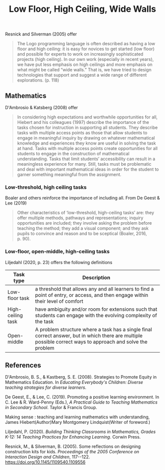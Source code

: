 ﻿---
backlinks:
- title: Exploring australian curriculum
  url: /memex/sense/Python/exploring-australian-curriculum.html
- title: Differentiation
  url: /memex/sense/Teaching/differentiation.html
- title: My Teaching Philosophy
  url: /memex/sense/Teaching/my-teaching-philosophy.html
- title: Checks for pedagogy
  url: /memex/sense/Teaching/Mathematics/checks-for-pedagogy.html
- title: My approach to teaching mathematics
  url: /memex/sense/Teaching/Mathematics/my-approach-to-teaching-mathematics.html
- title: SMILE
  url: /memex/sense/Teaching/Mathematics/smile.html
- title: Mathematical mindsets
  url: /memex/sense/Teaching/Mathematics/mathematical-mindsets.html
- title: Crackers
  url: /memex/sense/Teaching/Mathematics/crackers.html
- title: ALIVE
  url: /memex/sense/Teaching/Mathematics/alive.html
- title: Mathematical thinking tasks
  url: /memex/sense/Teaching/Mathematics/mathematical-thinking-tasks.html
- title: 'MATH081C Unit 1, Lesson 1: 2024'
  url: /memex/sense/Teaching/Implementation/2024/MAT081C/mat081c-2024-u1l1.html
title: Low Floor, High Ceiling, Wide Walls
---
Resnick and Silverman (2005) offer

> The Logo programming language is often described as having a low floor and high ceiling: it is easy for novices to get started (low floor) and possible for experts to work on increasingly sophisticated projects (high ceiling). In our own work (especially in recent years), we have put less emphasis on high ceilings and more emphasis on what might be called “wide walls.” That is, we have tried to design technologies that support and suggest a wide range of different explorations. (p. 118)


## Mathematics

D'Ambrosio & Katsberg (2008) offer

> In considering high expectations and worthwhile opportunities for all, Hiebert and his colleagues (1997) describe the importance of the tasks chosen for instruction in supporting all students. They describe tasks with multiple access points as those that allow students to engage in meaningful inquiry by drawing on whatever mathematical knowledge and experiences they know are useful in solving the task at hand. Tasks with multiple access points create opportunities for all students to engage in the construction of mathematical understanding. Tasks that limit students’ accessibility can result in a meaningless experience for many. Still, tasks must be problematic and deal with important mathematical ideas in order for the student to garner something meaningful from the assignment.

### Low-threshold, high ceiling tasks

Boaler and others reinforce the importance of including all. From De Geest & Lee (2019)

> Other characteristics of ‘low-threshold, high-ceiling tasks’ are: they offer multiple methods, pathways and representations; inquiry opportunities are included; they involve asking the problem before teaching the method; they add a visual component; and they ask pupils to convince and reason and to be sceptical (Boaler, 2016, p. 90).

### Low-floor, open-middle, high-ceiling tasks

Liljedahl (2020, p. 23) offers the following definitions 

| Task type | Description |
| --- | --- |
| Low-floor task | a threshold that allows any and all learners to find a point of entry, or access, and then engage within their level of comfort  |
| High-ceiling task | have ambiguity and/or room for extensions such that students can engage with the evolving complexity of the task |
| Open-middle | A problem structure where a task has a single final correct answer, but in which there are multiple possible correct ways to approach and solve the problem |


## References

D'Ambrosio, B. S., & Kastberg, S. E. (2008). Strategies to Promote Equity in Mathematics Education. In *Educating Everybody's Children: Diverse teaching strategies for diverse learners*.

De Geest, E., & Lee, C. (2019). Promoting a positive learning environment. In C. Lee & R. Ward-Penny (Eds.), *A Practical Guide to Teaching Mathematics in Secondary School*. Taylor & Francis Group.

Making sense : teaching and learning mathematics with understanding, James Hiebert(Author)Mary Montgomery Lindquist(Writer of foreword.)

Liljedahl, P. (2020). *Building Thinking Classrooms in Mathematics, Grades K-12: 14 Teaching Practices for Enhancing Learning*. Corwin Press. 


Resnick, M., & Silverman, B. (2005). Some reflections on designing construction kits for kids. *Proceedings of the 2005 Conference on Interaction Design and Children*, 117--122. <https://doi.org/10.1145/1109540.1109556>